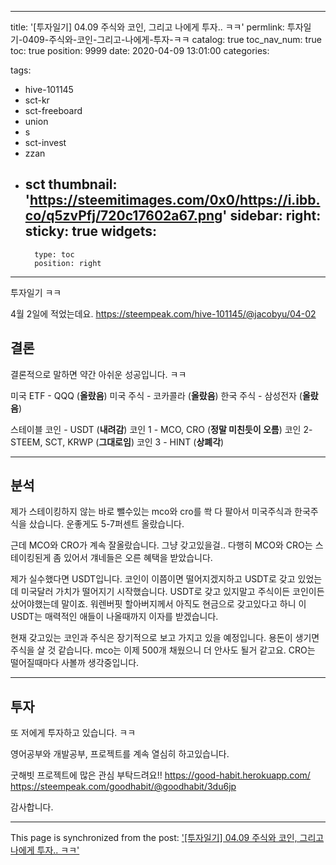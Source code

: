 
---
title: '[투자일기] 04.09 주식와 코인, 그리고 나에게 투자.. ㅋㅋ'
permlink: 투자일기-0409-주식와-코인-그리고-나에게-투자-ㅋㅋ
catalog: true
toc_nav_num: true
toc: true
position: 9999
date: 2020-04-09 13:01:00
categories:

tags:
- hive-101145
- sct-kr
- sct-freeboard
- union
- s
- sct-invest
- zzan
- sct
thumbnail: 'https://steemitimages.com/0x0/https://i.ibb.co/q5zvPfj/720c17602a67.png'
sidebar:
    right:
        sticky: true
widgets:
    -
        type: toc
        position: right
---


투자일기 ㅋㅋ

4월 2일에 적었는데요.
https://steempeak.com/hive-101145/@jacobyu/04-02


## 결론

결론적으로 말하면 약간 아쉬운 성공입니다. ㅋㅋ


미국 ETF - QQQ (**올랐음**)
미국 주식 - 코카콜라 (**올랐음**)
한국 주식 - 삼성전자 (**올랐음**)

스테이블 코인 - USDT (**내려감**)
코인 1 - MCO, CRO (**정말 미친듯이 오름**)
코인 2- STEEM, SCT, KRWP (**그대로임**)
코인 3 - HINT (**상폐각**)

---


## 분석

제가 스테이킹하지 않는 바로 뺄수있는 mco와 cro를 쏵 다 팔아서 미국주식과 한국주식을 샀습니다. 운좋게도 5-7퍼센트 올랐습니다.

근데 MCO와 CRO가 계속 잘올랐습니다.
그냥 갖고있을걸.. 다행히 MCO와 CRO는 스테이킹된게 좀 있어서 걔네들은 오른 혜택을 받았습니다.

제가 실수했다면 USDT입니다. 코인이 이쯤이면 떨어지겠지하고 USDT로 갖고 있었는데
미국달러 가치가 떨어지기 시작했습니다. USDT로 갖고 있지말고 주식이든 코인이든 샀어야했는데 말이죠.
워렌버핏 할아버지께서 아직도 현금으로 갖고있다고 하니 이 USDT는 매력적인 애들이 나올때까지 이자를 받겠습니다.

현재 갖고있는 코인과 주식은 장기적으로 보고 가지고 있을 예정입니다. 
용돈이 생기면 주식을 살 것 같습니다.
mco는 이제 500개 채웠으니 더 안사도 될거 같고요.
CRO는 떨어질때마다 사볼까 생각중입니다.

---

## 투자

또 저에게 투자하고 있습니다. ㅋㅋ

영어공부와 개발공부, 프로젝트를 계속 열심히 하고있습니다.

굿해빗 프로젝트에 많은 관심 부탁드려요!!
https://good-habit.herokuapp.com/
https://steempeak.com/goodhabit/@goodhabit/3du6jp

감사합니다.

- - -

This page is synchronized from the post: ['[투자일기] 04.09 주식와 코인, 그리고 나에게 투자.. ㅋㅋ'](https://steempeak.com/@jacobyu/04-09)
